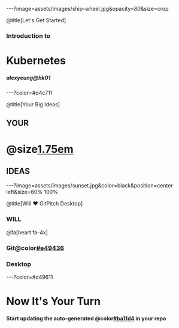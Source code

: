 ---?image=assets/images/ship-wheel.jpg&opacity=80&size=crop

@title[Let's Get Started]

### Introduction to

# Kubernetes

##### alexyeung@hk01

---?color=#d4c711

@title[Your Big Ideas]

## YOUR

# @size[1.75em](BIG)

## IDEAS

---?image=assets/images/sunset.jpg&color=black&position=center left&size=60% 100%

@title[Will &hearts; GitPitch Desktop]

### WILL

@fa[heart fa-4x]

### Git@color[#e49436](Pitch)

### Desktop

---?color=#d49611

# Now It's Your Turn

#### Start updating the auto-generated @color[#ba11d4](PITCHME.md) in your repo
